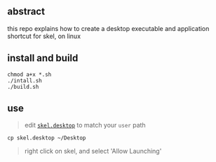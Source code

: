 ## abstract

this repo explains how to create a desktop executable and application shortcut for skel, on linux

## install and build

```
chmod a+x *.sh
./intall.sh
./build.sh
```

## use

> edit [`skel.desktop`](./skel.desktop) to match your `user` path

```
cp skel.desktop ~/Desktop
```

> right click on skel, and select 'Allow Launching'